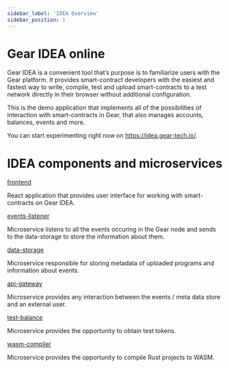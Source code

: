 ```yaml
---
sidebar_label: 'IDEA Overview'
sidebar_position: 1
---
```


# Gear IDEA online

Gear IDEA is a convenient tool that’s purpose is to familiarize users with the Gear platform. It provides smart-contract developers with the easiest and fastest way to write, compile, test and upload smart-contracts to a test network directly in their browser without additional configuration. 

This is the demo application that implements all of the possibilities of interaction with smart-contracts in Gear, that also manages accounts, balances, events and more.

You can start experimenting right now on https://idea.gear-tech.io/.

# IDEA components and microservices

[frontend](https://github.com/gear-tech/gear-js/tree/master/website/frontend)

React application that provides user interface for working with smart-contracts on Gear IDEA.

[events-listener](https://github.com/gear-tech/gear-js/tree/master/website/events-listener)

Microservice listens to all the events occuring in the Gear node and sends to the data-storage to store the information about them.

[data-storage](https://github.com/gear-tech/gear-js/tree/master/website/data-storage)

Microservice responsible for storing metadata of uploaded programs and information about events.

[api-gateway](https://github.com/gear-tech/gear-js/tree/master/website/api-gateway)

Microservice provides any interaction between the events / meta data store and an external user.

[test-balance](https://github.com/gear-tech/gear-js/tree/master/website/test-balance)

Microservice provides the opportunity to obtain test tokens.

[wasm-compiler](https://github.com/gear-tech/gear-js/tree/master/website/wasm-compiler)

Microservice provides the opportunity to compile Rust projects to WASM.